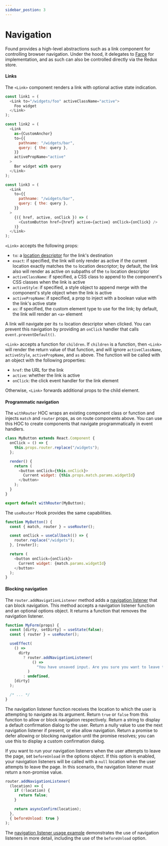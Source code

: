 ```yaml
---
sidebar_postion: 3
---
```


# Navigation

Found provides a high-level abstractions such as a link component for controlling browser navigation. Under the hood, it delegates to [Farce](https://github.com/4Catalyzer/farce) for implementation, and as such can also be controlled directly via the Redux store.

#### Links

The `<Link>` component renders a link with optional active state indication.

```js
const link1 = (
  <Link to="/widgets/foo" activeClassName="active">
    Foo widget
  </Link>
);

const link2 = (
  <Link
    as={CustomAnchor}
    to={{
      pathname: "/widgets/bar",
      query: { the: query },
    }}
    activePropName="active"
  >
    Bar widget with query
  </Link>
);

const link3 = (
  <Link
    to={{
      pathname: "/widgets/bar",
      query: { the: query },
    }}
  >
    {({ href, active, onClick }) => (
      <CustomButton href={href} active={active} onClick={onClick} />
    )}
  </Link>
);
```

`<Link>` accepts the following props:

- `to`: a [location descriptor](https://github.com/4Catalyzer/farce#locations-and-location-descriptors) for the link's destination
- `exact`: if specified, the link will only render as active if the current location exactly matches the `to` location descriptor; by default, the link also will render as active on subpaths of the `to` location descriptor
- `activeClassName`: if specified, a CSS class to append to the component's CSS classes when the link is active
- `activeStyle`: if specified, a style object to append merge with the component's style object when the link is active
- `activePropName`: if specified, a prop to inject with a boolean value with the link's active state
- `as`: if specified, the custom element type to use for the link; by default, the link will render an `<a>` element

A link will navigate per its `to` location descriptor when clicked. You can prevent this navigation by providing an `onClick` handler that calls `event.preventDefault()`.

`<Link>` accepts a function for `children`. If `children` is a function, then `<Link>` will render the return value of that function, and will ignore `activeClassName`, `activeStyle`, `activePropName`, and `as` above. The function will be called with an object with the following properties:

- `href`: the URL for the link
- `active`: whether the link is active
- `onClick`: the click event handler for the link element

Otherwise, `<Link>` forwards additional props to the child element.

#### Programmatic navigation

The `withRouter` HOC wraps an existing component class or function and injects `match` and `router` props, as on route components above. You can use this HOC to create components that navigate programmatically in event handlers.

```js
class MyButton extends React.Component {
  onClick = () => {
    this.props.router.replace("/widgets");
  };

  render() {
    return (
      <button onClick={this.onClick}>
        Current widget: {this.props.match.params.widgetId}
      </button>
    );
  }
}

export default withRouter(MyButton);
```

The `useRouter` Hook provides the same capabilities.

```js
function MyButton() {
  const { match, router } = useRouter();

  const onClick = useCallback(() => {
    router.replace("/widgets");
  }, [router]);

  return (
    <button onClick={onClick}>
      Current widget: {match.params.widgetId}
    </button>
  );
}
```

#### Blocking navigation

The `router.addNavigationListener` method adds a [navigation listener](https://github.com/4Catalyzer/farce#navigation-listeners) that can block navigation. This method accepts a navigation listener function and an optional options object. It returns a function that removes the navigation listener.

```js
function MyForm(props) {
  const [dirty, setDirty] = useState(false);
  const { router } = useRouter();

  useEffect(
    () =>
      dirty
        ? router.addNavigationListener(
            () =>
              "You have unsaved input. Are you sure you want to leave this page?"
          )
        : undefined,
    [dirty]
  );

  /* ... */
}
```

The navigation listener function receives the location to which the user is attempting to navigate as its argument. Return `true` or `false` from this function to allow or block navigation respectively. Return a string to display a default confirmation dialog to the user. Return a nully value to use the next navigation listener if present, or else allow navigation. Return a promise to defer allowing or blocking navigation until the promise resolves; you can use this to display a custom confirmation dialog.

If you want to run your navigation listeners when the user attempts to leave the page, set `beforeUnload` in the options object. If this option is enabled, your navigation listeners will be called with a `null` location when the user attempts to leave the page. In this scenario, the navigation listener must return a non-promise value.

```js
router.addNavigationListener(
  (location) => {
    if (!location) {
      return false;
    }

    return asyncConfirm(location);
  },
  { beforeUnload: true }
);
```

The [navigation listener usage example](https://github.com/4Catalyzer/found/tree/master/examples/navigation-listener) demonstrates the use of navigation listeners in more detail, including the use of the `beforeUnload` option.
